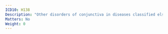 ```yaml
---
ICD10: H138
Description: "Other disorders of conjunctiva in diseases classified elsewhere"
Matters: No
Weight: 0
---
```


